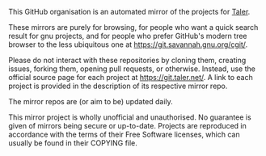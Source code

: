 This GitHub organisation is an automated mirror of the projects for [Taler](https://taler.net).

These mirrors are purely for browsing, for people who want a quick search result for gnu projects, and for people who prefer GitHub's modern tree browser to the less ubiquitous one at https://git.savannah.gnu.org/cgit/.

Please do not interact with these repositories by cloning them, creating issues, forking them, opening pull requests, or otherwise. Instead, use the official source page for each project at https://git.taler.net/. A link to each project is provided in the description of its respective mirror repo.

The mirror repos are (or aim to be) updated daily.

This mirror project is wholly unofficial and unauthorised. No guarantee is given of mirrors being secure or up-to-date. Projects are reproduced in accordance with the terms of their Free Software licenses, which can usually be found in their COPYING file.
